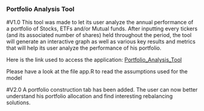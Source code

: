 ### Portfolio Analysis Tool

#V1.0
This tool was made to let its user analyze the annual performance of a portfolio of Stocks, ETFs and/or Mutual funds. After inputting every tickers (and its associated number of shares) held throughout the period, the tool will generate an interactive graph as well as various key results and metrics that will help its user analyze the performance of his portfolio.

Here is the link used to access the application: [Portfolio_Analysis_Tool](https://anthonytr.shinyapps.io/Portfolio_Analysis_Tool/)

Please have a look at the file app.R to read the assumptions used for the model


#V2.0
A portfolio construction tab has been added. The user can now better understand his portfolio allocation and find interesting rebalancing solutions.
